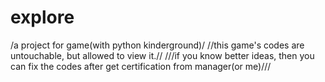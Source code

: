 # explore
/a project for game(with python kinderground)/
//this game's codes are untouchable, but allowed to view it.//
///if you know better ideas, then you can fix the codes after get certification from manager(or me)///

